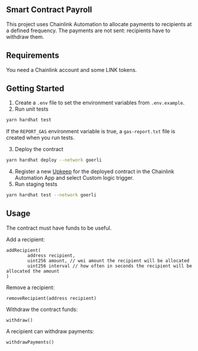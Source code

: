 ## Smart Contract Payroll

This project uses Chainlink Automation to allocate payments to recipients at a defined frequency.
The payments are not sent: recipients have to withdraw them.

## Requirements

You need a Chainlink account and some LINK tokens.

## Getting Started

1. Create a `.env` file to set the environment variables from `.env.example`.
2. Run unit tests
```sh
yarn hardhat test
```

If the `REPORT_GAS` environment variable is true, a `gas-report.txt` file is created when you run tests.

3. Deploy the contract
```sh
yarn hardhat deploy --network goerli
```
4. Register a new [Upkeep](https://docs.chain.link/docs/chainlink-automation/register-upkeep/) for the deployed contract in the Chainlink Automation App and select Custom logic trigger.
5. Run staging tests
```sh
yarn hardhat test --network goerli
```

## Usage

The contract must have funds to be useful.

Add a recipient:
```sol
addRecipient(
        address recipient,
        uint256 amount, // wei amount the recipient will be allocated
        uint256 interval // how often in seconds the recipient will be allocated the amount
)
```

Remove a recipient:
```sol
removeRecipient(address recipient)
```

Withdraw the contract funds:
```sol
withdraw()
```

A recipient can withdraw payments:
```sol
withdrawPayments()
```
